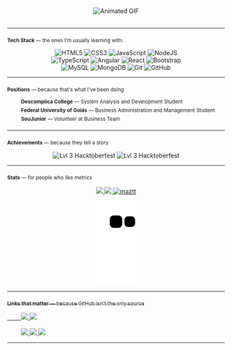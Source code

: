 <div align="center">
<img align="center" src="https://user-images.githubusercontent.com/92126792/223819264-dbab411b-9711-49de-966d-688356788104.gif" alt="Animated GIF" />
</div>

<br>

<hr>

<sub><b>Tech Stack</b> — the ones I'm usually learning with:</sub>

<div align="center">

![HTML5](https://img.shields.io/badge/html5-%23323330.svg?style=for-the-badge&logo=html5&logoColor=%23E34F26)
![CSS3](https://img.shields.io/badge/css3-%23323330.svg?style=for-the-badge&logo=css3&logoColor=%231572B6)
![JavaScript](https://img.shields.io/badge/javascript-%23323330.svg?style=for-the-badge&logo=javascript&logoColor=%23F7DF1E)
![NodeJS](https://img.shields.io/badge/node.js-%23323330.svg?style=for-the-badge&logo=node.js&logoColor=%6DA55F)
    <br>
![TypeScript](https://img.shields.io/badge/typescript-%23323330.svg?style=for-the-badge&logo=typescript&logoColor=%23007ACC)
![Angular](https://img.shields.io/badge/angular-%23323330.svg?style=for-the-badge&logo=angular&logoColor=%23C21325)
![React](https://img.shields.io/badge/react-%23323330.svg?style=for-the-badge&logo=react&logoColor=%2361DAFB)
![Bootstrap](https://img.shields.io/badge/bootstrap-%23323330.svg?style=for-the-badge&logo=bootstrap&logoColor=%23563D7C)
    <br>
![MySQL](https://img.shields.io/badge/mysql-%23323330.svg?style=for-the-badge&logo=mysql&logoColor=%231572B6)
![MongoDB](https://img.shields.io/badge/mongodb-%23323330.svg?style=for-the-badge&logo=mongodb&logoColor=%6DA55F)
![Git](https://img.shields.io/badge/git-%23323330.svg?style=for-the-badge&logo=git&logoColor=%23F05033)
![GitHub](https://img.shields.io/badge/github-%23323330.svg?style=for-the-badge&logo=github&logoColor=%23121011)
    
</div>


<hr>
    
<sub><b>Positions</b> — because that's what I've been doing</sub>

<div>
    &emsp;&emsp;    <sup><b>Descomplica College</b> — System Analysis and Development Student</sup>
</div>

<div>
    &emsp;&emsp;    <sup><b>Federal University of Goiás</b> — Business Administration and Management Student</sup>
</div>

<div>
    &emsp;&emsp;    <sup><b>SouJunior</b> — Volunteer at Business Team</sup>
</div>

<hr>

<sub><b>Achievements</b> — because they tell a story</sub>


<div align="center">
  <img src="https://www.holopin.io/_next/image?url=https%3A%2F%2Fassets.holopin.io%2FeyJidWNrZXQiOiJob2xvcGluLWFzc2V0cyIsImtleSI6ImFzc2V0cy9jbDhkOHRrZnAwMDMyMDlqbmtxZTF3dzVhIiwiZWRpdHMiOnsicm90YXRlIjpudWxsfX0%3D&w=1920&q=75" alt="Lvl 3 Hacktoberfest" width="170px"/>
 <img src="https://image-proxy-cdn.teamtreehouse.com/21c3880313cbaa54b9eea93b1a131208aefe2778/68747470733a2f2f643968687267346d6e767a6f772e636c6f756466726f6e742e6e65742f6a6f696e2e7465616d74726565686f7573652e636f6d2f3130302d646179732d6f662d636f64652f38633631643566642d313030646179736f66636f64652d626164676566696e616c732d30355f30376d30376d3030303030303030303030303030312e706e67" alt="Lvl 3 Hacktoberfest" width="170px"/>
</div>

<hr>

<sub><b>Stats</b> — for people who like metrics</sub>

 <div align="center">
  <a href="https://github.com/maztt">
  <img height="110em" src="https://github-readme-stats.vercel.app/api?username=maztt&show_icons=true&theme=dark&include_all_commits=true&count_private=true"/>
  <img height="110em" src="https://github-readme-stats.vercel.app/api/top-langs/?username=maztt&theme=dark&layout=compact&langs_count=6"/>  
  <img height="110em" src="https://github-readme-streak-stats.herokuapp.com/?user=maztt&theme=dark" alt="maztt" />

  ![Snake animation](https://github.com/maztt/maztt/blob/output/github-contribution-grid-snake.svg)
</div>



</div>

<hr>

<sub><b>Links that matter</b> — because GitHub isn't the only source</sub>


<div>
   &emsp;&emsp;
  <a href="https://maztt.github.io/personal-page/" target="_blank">
   <img src="https://img.shields.io/badge/-Portfolio-%23323330?style=for-the-badge&logo=portfolio&logoColor=white">
  </a>
  <a href="#" title="Anytime soon" target="_blank">
   <img src="https://img.shields.io/badge/-Blog-%23323330?style=for-the-badge&logo=blog&logoColor=white">
  </a>
</div>
<br>
<div>
   &emsp;&emsp; 
  <a href="https://www.linkedin.com/in/juliomasson" target="_blank">
    <img src="https://img.shields.io/badge/-LinkedIn-%230077B5?style=for-the-badge&logo=linkedin&logoColor=white">
  </a> 
  <a href = "mailto:juliomazotti@gmail.com">
    <img src="https://img.shields.io/badge/-Gmail-%23333?style=for-the-badge&logo=gmail&logoColor=white">
  </a>
 <a href="https://twitter.com/_maztt" target="_blank">
   <img src="https://img.shields.io/badge/-Twitter-%230077B5?style=for-the-badge&logo=twitter&logoColor=white">
 </a>
</div>

<hr>
